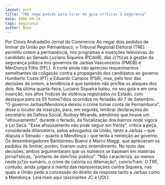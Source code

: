 ```yaml
---
layout: post
title: "TRE nega pedido para tirar do guia cr?ticas à segurança"
date: 2006-09-16
tags: Segurança
author: None
---
```

Por Clóvis AndradeDo Jornal do Commercio
Ao negar dois pedidos de liminar da União por Pernambuco, o Tribunal Regional Eleitoral (TRE) permitiu ontem a permanência, nos programas e inserções televisivas do candidato ao Senado Luciano Siqueira (PCdoB), das cr?ticas à gestão da segurança pública nos governos de Jarbas Vasconcelos (PMDB) e MenDonça Filho (PFL). A corte ainda não apreciou requerimentos semelhantes da coligação contra a propaganda dos candidatos ao governo Humberto Costa (PT) e Eduardo Campos (PSB), mas, pelo teor das decisões de ontem, a tendência é que também não pro?ba os ataques dos dois. 
Na última quarta-feira, Luciano Siqueira bateu, no seu guia e em uma inserção, nos altos ?ndices de violência registrados no Estado, com destaque para os 55 homic?dios ocorridos no feriadão do 7 de Setembro. \"O governo Jarbas/Mendonça deixou o crime tomar conta de Pernambuco\", disse o locutor da inserção, para, em seguida, lembrar declarações do secretário de Defesa Social, Rodney Miranda, admitindo que houve um \"afrouxamento\", durante o feriado, da fiscalização dos bairros onde vigora a Lei Seca. \"Esse afrouxamento não pode seguir em frente\", critica a peça, considerada difamatória, pelos advogados da União, tanto a Jarbas – que disputa o Senado – quanto a Mendonça – que tenta a reeleição ao governo. 
Os desembargadores Bartolomeu Bueno e Marco Maggi, que apreciaram os pedidos de liminar, porém, tiveram outro entendimento. No texto das decisões, ambos argumentaram que os números se baseiam em matérias jornal?sticas, \"portanto de dom?nio público\". \"Não caracteriza, ao menos neste ju?zo sumário, o crime de calúnia ou difamação\", conclu?ram. O TRE, contudo, ainda julgará o mérito das representações contra Siqueira, nas quais a União pede a concessão do direito de resposta tanto a Jarbas como a Mendonça. 
Leia mais aqui (assinantes JC e UOL). 